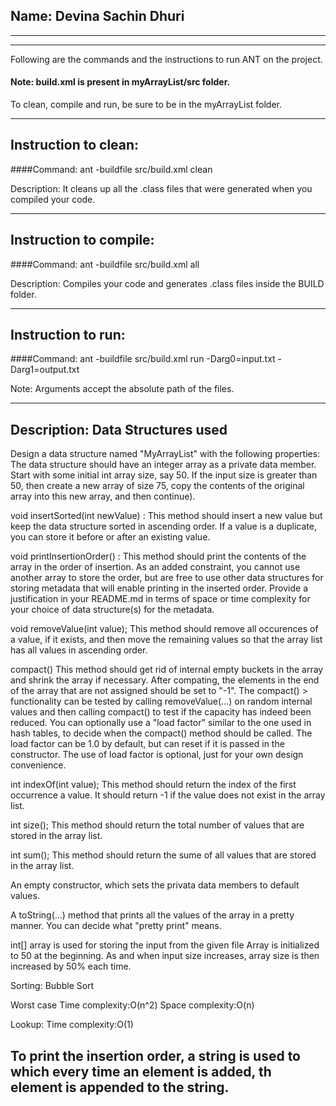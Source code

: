 ## Name: Devina Sachin Dhuri

-----------------------------------------------------------------------
-----------------------------------------------------------------------


Following are the commands and the instructions to run ANT on the project.
#### Note: build.xml is present in myArrayList/src folder.
To clean, compile and run, be sure to be in the myArrayList folder.

-----------------------------------------------------------------------
## Instruction to clean:

####Command: ant -buildfile src/build.xml clean

Description: It cleans up all the .class files that were generated when you
compiled your code.

-----------------------------------------------------------------------
## Instruction to compile:

####Command: ant -buildfile src/build.xml all

Description: Compiles your code and generates .class files inside the BUILD folder.

-----------------------------------------------------------------------
## Instruction to run:

####Command:  ant -buildfile src/build.xml run -Darg0=input.txt -Darg1=output.txt

Note: Arguments accept the absolute path of the files.


-----------------------------------------------------------------------
## Description: Data Structures used

Design a data structure named "MyArrayList" with the following properties:
The data structure should have an integer array as a private data member. Start with some initial int array size, say 50. If the input size is greater than 50, then create a new array of size 75, copy the contents of the original array into this new array, and then continue).

void insertSorted(int newValue) : This method should insert a new value but keep the data structure sorted in ascending order. If a value is a duplicate, you can store it before or after an existing value.

void printInsertionOrder() : This method should print the contents of the array in the order of insertion. As an added constraint, you cannot use another array to store the order, but are free to use other data structures for storing metadata that will enable printing in the inserted order. Provide a justification in your README.md in terms of space or time complexity for your choice of data structure(s) for the metadata.

void removeValue(int value); This method should remove all occurences of a value, if it exists, and then move the remaining values so that the array list has all values in ascending order.

compact() This method should get rid of internal empty buckets in the array and shrink the array if necessary. After compating, the elements in the end of the array that are not assigned should be set to "-1". The compact() > functionality can be tested by calling removeValue(...) on random internal values and then calling compact() to test if the capacity has indeed been reduced. You can optionally use a "load factor" similar to the one used in hash tables, to decide when the compact() method should be called. The load factor can be 1.0 by default, but can reset if it is passed in the constructor. The use of load factor is optional, just for your own design convenience.

int indexOf(int value); This method should return the index of the first occurrence a value. It should return -1 if the value does not exist in the array list.

int size(); This method should return the total number of values that are stored in the array list.

int sum(); This method should return the sume of all values that are stored in the array list.

An empty constructor, which sets the privata data members to default values.

A toString(...) method that prints all the values of the array in a pretty manner. You can decide what "pretty print" means.


int[] array is used for storing the input from the given file
Array is initialized to 50 at the beginning. 
As and when input size increases, array size is then increased by 50% each time.

Sorting: Bubble Sort

Worst case Time complexity:O(n^2)
Space complexity:O(n)

Lookup: 
Time complexity:O(1)

To print the insertion order, a string is used to which every time
an element is added, th element is appended to the string.
-----------------------------------------------------------------------


